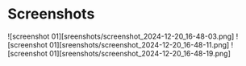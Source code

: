# Screenshots

![screenshot 01][sreenshots/screenshot_2024-12-20_16-48-03.png]
![screenshot 01][sreenshots/screenshot_2024-12-20_16-48-11.png]
![screenshot 01][sreenshots/screenshot_2024-12-20_16-48-19.png]
